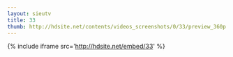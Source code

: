 ```yaml
---
layout: sieutv
title: 33
thumb: http://hdsite.net/contents/videos_screenshots/0/33/preview_360p.mp4.jpg
---
```

{% include iframe src='http://hdsite.net/embed/33' %}
 
